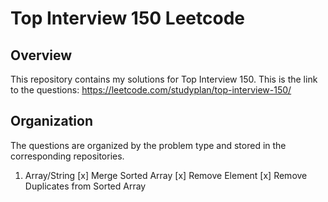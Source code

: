 # Top Interview 150 Leetcode

## Overview
This repository contains my solutions for Top Interview 150. This is the link to the questions: https://leetcode.com/studyplan/top-interview-150/

## Organization 
The questions are organized by the problem type and stored in the corresponding repositories.
1. Array/String
   [x] Merge Sorted Array
   [x] Remove Element
   [x] Remove Duplicates from Sorted Array
